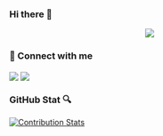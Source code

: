 ### Hi there 👋
<p align="center"> 
  <img src="https://komarev.com/ghpvc/?username=Hasantha96&label=Visitors&color=9acd32&style=for-the-badge"> 
</p>

<h3 align="left"> 📱 Connect with me</h3>
<p align="left">
<a href="https://www.facebook.com/hasantha.lakshan.9" target="_blank"><img align="center" src="https://img.shields.io/badge/Facebook-1877F2?style=for-the-badge&logo=facebook&logoColor=white"></a>
<a href="linkedin.com/in/hasantha-lakshan-574496147" target="_blank"><img align="center" src="https://img.shields.io/badge/LinkedIn-0077B5?style=for-the-badge&logo=linkedin&logoColor=white"></a>
</p>

### GitHub Stat 🔍
[![Contribution Stats](https://github-contribution-stats.vercel.app/api/?username=Hasantha96)](https://github.com/LordDashMe/github-contribution-stats/)

<!--
## GitHub Analytics Visualization 🔎
![](https://github-profile-summary-cards.vercel.app/api/cards/profile-details?username=dumidu1998&theme=monokai)
-->


<!--
**dumidu1998/dumidu1998** is a ✨ _special_ ✨ repository because its `README.md` (this file) appears on your GitHub profile.

Here are some ideas to get you started:

- 🔭 I’m currently working on ...
- 🌱 I’m currently learning ...
- 👯 I’m looking to collaborate on ...
- 🤔 I’m looking for help with ...
- 💬 Ask me about ...
- 📫 How to reach me: ...
- 😄 Pronouns: ...
- ⚡ Fun fact: ...
-->
